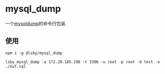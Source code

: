 # mysql_dump

一个[mysqldump](https://github.com/bradzacher/mysqldump)的命令行包装.

## 使用

```
npm i -g @lsby/mysql_dump
```

```
lsby_mysql_dump -a 172.28.185.198 -t 3306 -u root -p root -d test -o ./out.sql
```
